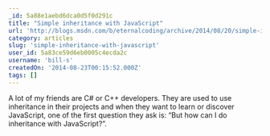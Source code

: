 ```yaml
---
_id: 5a88e1aebd6dca0d5f0d291c
title: "Simple inheritance with JavaScript"
url: 'http://blogs.msdn.com/b/eternalcoding/archive/2014/08/20/simple-inheritance-with-javascript.aspx'
category: articles
slug: 'simple-inheritance-with-javascript'
user_id: 5a83ce59d6eb0005c4ecda2c
username: 'bill-s'
createdOn: '2014-08-23T00:15:52.000Z'
tags: []
---
```


A lot of my friends are C# or C++ developers. They are used to use inheritance in their projects and when they want to learn or discover JavaScript, one of the first question they ask is: “But how can I do inheritance with JavaScript?”.
